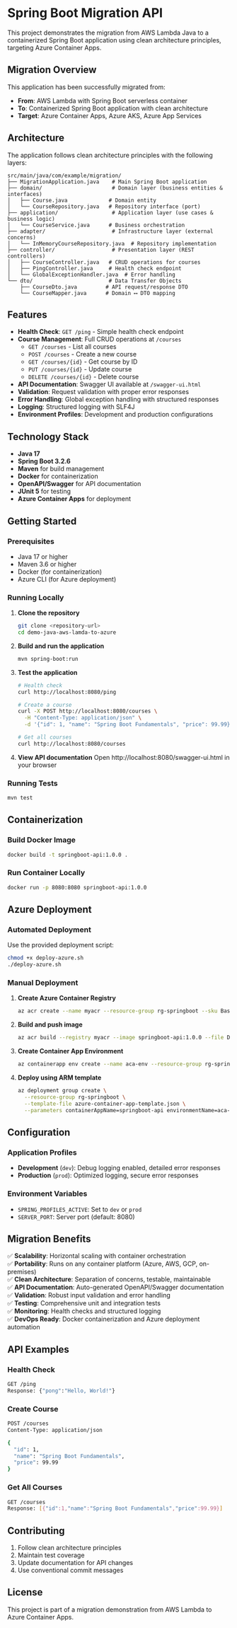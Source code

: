 # Spring Boot Migration API

This project demonstrates the migration from AWS Lambda Java to a containerized Spring Boot application using clean architecture principles, targeting Azure Container Apps.

## Migration Overview

This application has been successfully migrated from:
- **From**: AWS Lambda with Spring Boot serverless container
- **To**: Containerized Spring Boot application with clean architecture
- **Target**: Azure Container Apps, Azure AKS, Azure App Services

## Architecture

The application follows clean architecture principles with the following layers:

```
src/main/java/com/example/migration/
├── MigrationApplication.java    # Main Spring Boot application
├── domain/                      # Domain layer (business entities & interfaces)
│   ├── Course.java             # Domain entity
│   └── CourseRepository.java   # Repository interface (port)
├── application/                 # Application layer (use cases & business logic)
│   └── CourseService.java      # Business orchestration
├── adapter/                     # Infrastructure layer (external concerns)
│   └── InMemoryCourseRepository.java  # Repository implementation
├── controller/                  # Presentation layer (REST controllers)
│   ├── CourseController.java   # CRUD operations for courses
│   ├── PingController.java     # Health check endpoint
│   └── GlobalExceptionHandler.java  # Error handling
└── dto/                        # Data Transfer Objects
    ├── CourseDto.java         # API request/response DTO
    └── CourseMapper.java      # Domain ⟷ DTO mapping
```

## Features

- **Health Check**: `GET /ping` - Simple health check endpoint
- **Course Management**: Full CRUD operations at `/courses`
  - `GET /courses` - List all courses
  - `POST /courses` - Create a new course  
  - `GET /courses/{id}` - Get course by ID
  - `PUT /courses/{id}` - Update course
  - `DELETE /courses/{id}` - Delete course
- **API Documentation**: Swagger UI available at `/swagger-ui.html`
- **Validation**: Request validation with proper error responses
- **Error Handling**: Global exception handling with structured responses
- **Logging**: Structured logging with SLF4J
- **Environment Profiles**: Development and production configurations

## Technology Stack

- **Java 17**
- **Spring Boot 3.2.6**
- **Maven** for build management
- **Docker** for containerization
- **OpenAPI/Swagger** for API documentation
- **JUnit 5** for testing
- **Azure Container Apps** for deployment

## Getting Started

### Prerequisites

- Java 17 or higher
- Maven 3.6 or higher
- Docker (for containerization)
- Azure CLI (for Azure deployment)

### Running Locally

1. **Clone the repository**
   ```bash
   git clone <repository-url>
   cd demo-java-aws-lamda-to-azure
   ```

2. **Build and run the application**
   ```bash
   mvn spring-boot:run
   ```

3. **Test the application**
   ```bash
   # Health check
   curl http://localhost:8080/ping
   
   # Create a course
   curl -X POST http://localhost:8080/courses \
     -H "Content-Type: application/json" \
     -d '{"id": 1, "name": "Spring Boot Fundamentals", "price": 99.99}'
   
   # Get all courses
   curl http://localhost:8080/courses
   ```

4. **View API documentation**
   Open http://localhost:8080/swagger-ui.html in your browser

### Running Tests

```bash
mvn test
```

## Containerization

### Build Docker Image

```bash
docker build -t springboot-api:1.0.0 .
```

### Run Container Locally

```bash
docker run -p 8080:8080 springboot-api:1.0.0
```

## Azure Deployment

### Automated Deployment

Use the provided deployment script:

```bash
chmod +x deploy-azure.sh
./deploy-azure.sh
```

### Manual Deployment

1. **Create Azure Container Registry**
   ```bash
   az acr create --name myacr --resource-group rg-springboot --sku Basic
   ```

2. **Build and push image**
   ```bash
   az acr build --registry myacr --image springboot-api:1.0.0 --file Dockerfile .
   ```

3. **Create Container App Environment**
   ```bash
   az containerapp env create --name aca-env --resource-group rg-springboot --location eastus
   ```

4. **Deploy using ARM template**
   ```bash
   az deployment group create \
     --resource-group rg-springboot \
     --template-file azure-container-app-template.json \
     --parameters containerAppName=springboot-api environmentName=aca-env acrName=myacr
   ```

## Configuration

### Application Profiles

- **Development** (`dev`): Debug logging enabled, detailed error responses
- **Production** (`prod`): Optimized logging, secure error responses

### Environment Variables

- `SPRING_PROFILES_ACTIVE`: Set to `dev` or `prod`
- `SERVER_PORT`: Server port (default: 8080)

## Migration Benefits

✅ **Scalability**: Horizontal scaling with container orchestration  
✅ **Portability**: Runs on any container platform (Azure, AWS, GCP, on-premises)  
✅ **Clean Architecture**: Separation of concerns, testable, maintainable  
✅ **API Documentation**: Auto-generated OpenAPI/Swagger documentation  
✅ **Validation**: Robust input validation and error handling  
✅ **Testing**: Comprehensive unit and integration tests  
✅ **Monitoring**: Health checks and structured logging  
✅ **DevOps Ready**: Docker containerization and Azure deployment automation  

## API Examples

### Health Check
```bash
GET /ping
Response: {"pong":"Hello, World!"}
```

### Create Course
```bash
POST /courses
Content-Type: application/json

{
  "id": 1,
  "name": "Spring Boot Fundamentals", 
  "price": 99.99
}
```

### Get All Courses
```bash
GET /courses
Response: [{"id":1,"name":"Spring Boot Fundamentals","price":99.99}]
```

## Contributing

1. Follow clean architecture principles
2. Maintain test coverage
3. Update documentation for API changes
4. Use conventional commit messages

## License

This project is part of a migration demonstration from AWS Lambda to Azure Container Apps.